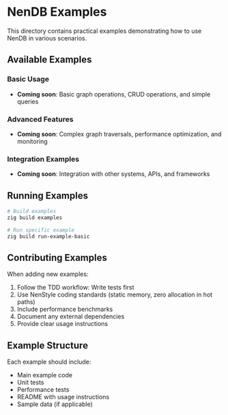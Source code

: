 # NenDB Examples

This directory contains practical examples demonstrating how to use NenDB in various scenarios.

## Available Examples

### Basic Usage
- **Coming soon**: Basic graph operations, CRUD operations, and simple queries

### Advanced Features
- **Coming soon**: Complex graph traversals, performance optimization, and monitoring

### Integration Examples
- **Coming soon**: Integration with other systems, APIs, and frameworks

## Running Examples

```bash
# Build examples
zig build examples

# Run specific example
zig build run-example-basic
```

## Contributing Examples

When adding new examples:

1. Follow the TDD workflow: Write tests first
2. Use NenStyle coding standards (static memory, zero allocation in hot paths)
3. Include performance benchmarks
4. Document any external dependencies
5. Provide clear usage instructions

## Example Structure

Each example should include:
- Main example code
- Unit tests
- Performance tests
- README with usage instructions
- Sample data (if applicable)
